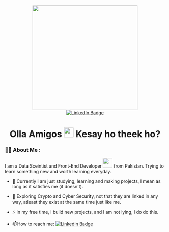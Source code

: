 <div id="header" align="center">
  <img src="https://i.giphy.com/media/v1.Y2lkPTc5MGI3NjExNDZna3pyOGU0dGdpZHp0bW8zOW83eGpuMzJtYnRxdmlpdGcwamhvOCZlcD12MV9pbnRlcm5hbF9naWZfYnlfaWQmY3Q9Zw/RbDKaczqWovIugyJmW/giphy.gif" width="330"/>
</div>
<div id="badges" align="center">
  <a href="https://www.linkedin.com/in/ali-nasir-a92aaa27a/">
  <img src="https://img.shields.io/badge/LinkedIn-blue?style=for-the-badge&logo=linkedin&logoColor=white" alt="LinkedIn Badge"/>
</a>
</div>
<div id="pfview" align="center">
    <img src="https://komarev.com/ghpvc/?username=Ali-Nasir2&style=flat-square&color=blue" alt=""/>
</div>

<h1 align="center">
  Olla Amigos
  <img src="https://media.giphy.com/media/hvRJCLFzcasrR4ia7z/giphy.gif" width="30px"/>
  Kesay ho theek ho?
</h1>
<!--
<div id="header2" align="center">
  <img src="https://i.giphy.com/media/v1.Y2lkPTc5MGI3NjExbXA0cDE2Z2thamFxd3JyemZwYXV4bWx6enJidHFraXIxemQwdGVnYyZlcD12MV9pbnRlcm5hbF9naWZfYnlfaWQmY3Q9Zw/xoicctrOv5aGw6mCZi/giphy.gif" width="500" height="180"/>
</div>
--!>

### :man_technologist: About Me :
I am a Data Sceintist and Front-End Developer <img src="https://media.giphy.com/media/WUlplcMpOCEmTGBtBW/giphy.gif" width="30"> from Pakistan.
Trying to learn something new and worth learning everyday.

- :telescope: Currently I am just studying, learning and making projects, I mean as long as it satisfies me (it doesn't).
- :seedling: Exploring Crypto and Cyber Security, not that they are linked in any way, atleast they exist at the same time just like me.

- :zap: In my free time, I build new projects, and I am not lying, I do do this.

- :mailbox:How to reach me: [![Linkedin Badge](https://img.shields.io/badge/-linkedin-blue?style=flat&logo=Linkedin&logoColor=white)](https://www.linkedin.com/in/ali-nasir-a92aaa27a)

<!--
**Ali-Nasir2/Ali-Nasir2** is a ✨ _special_ ✨ repository because its `README.md` (this file) appears on your GitHub profile.

Here are some ideas to get you started:

- 🔭 I’m currently working on ...
- 🌱 I’m currently learning ...
- 👯 I’m looking to collaborate on ...
- 🤔 I’m looking for help with ...
- 💬 Ask me about ...
- 📫 How to reach me: ...
- 😄 Pronouns: ...
- ⚡ Fun fact: ...
-->
